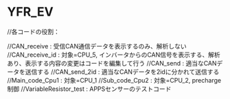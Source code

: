 # YFR_EV

//各コードの役割：

//CAN_receive : 受信CAN通信データを表示するのみ、解析しない
//CAN_receive_id : 対象=CPU_5, インバータからのCAN信号を表示する、解析あり、表示する内容の変更はコードを編集して行う
//CAN_send :  適当なCANデータを送信する
//CAN_send_2id : 適当なCANデータを2idに分かれて送信する
//Main_code_Cpu1 : 対象=CPU_1
//Sub_code_Cpu2 : 対象=CPU_2, precharge制御
//VariableResistor_test : APPSセンサーのテストコード
